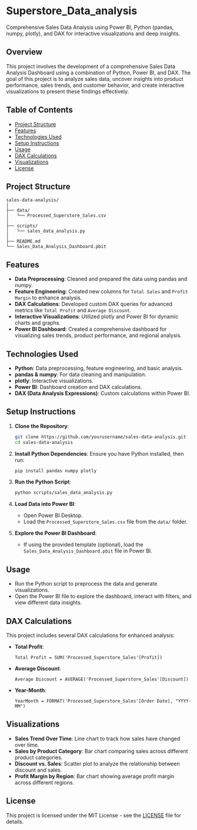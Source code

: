 # Superstore_Data_analysis
Comprehensive Sales Data Analysis using Power BI, Python (pandas, numpy, plotly), and DAX for interactive visualizations and deep insights.

## Overview

This project involves the development of a comprehensive Sales Data Analysis Dashboard using a combination of Python, Power BI, and DAX. The goal of this project is to analyze sales data, uncover insights into product performance, sales trends, and customer behavior, and create interactive visualizations to present these findings effectively.

## Table of Contents

- [Project Structure](#project-structure)
- [Features](#features)
- [Technologies Used](#technologies-used)
- [Setup Instructions](#setup-instructions)
- [Usage](#usage)
- [DAX Calculations](#dax-calculations)
- [Visualizations](#visualizations)
- [License](#license)

## Project Structure

```
sales-data-analysis/
│
├── data/
│   └── Processed_Superstore_Sales.csv
│
├── scripts/
│   └── sales_data_analysis.py
│
├── README.md
└── Sales_Data_Analysis_Dashboard.pbit
```

## Features

- **Data Preprocessing**: Cleaned and prepared the data using pandas and numpy.
- **Feature Engineering**: Created new columns for `Total Sales` and `Profit Margin` to enhance analysis.
- **DAX Calculations**: Developed custom DAX queries for advanced metrics like `Total Profit` and `Average Discount`.
- **Interactive Visualizations**: Utilized plotly and Power BI for dynamic charts and graphs.
- **Power BI Dashboard**: Created a comprehensive dashboard for visualizing sales trends, product performance, and regional analysis.

## Technologies Used

- **Python**: Data preprocessing, feature engineering, and basic analysis.
- **pandas & numpy**: For data cleaning and manipulation.
- **plotly**: Interactive visualizations.
- **Power BI**: Dashboard creation and DAX calculations.
- **DAX (Data Analysis Expressions)**: Custom calculations within Power BI.

## Setup Instructions

1. **Clone the Repository**:
   ```bash
   git clone https://github.com/yourusername/sales-data-analysis.git
   cd sales-data-analysis
   ```

2. **Install Python Dependencies**:
   Ensure you have Python installed, then run:
   ```bash
   pip install pandas numpy plotly
   ```

3. **Run the Python Script**:
   ```bash
   python scripts/sales_data_analysis.py
   ```

4. **Load Data into Power BI**:
   - Open Power BI Desktop.
   - Load the `Processed_Superstore_Sales.csv` file from the `data/` folder.

5. **Explore the Power BI Dashboard**:
   - If using the provided template (optional), load the `Sales_Data_Analysis_Dashboard.pbit` file in Power BI.

## Usage

- Run the Python script to preprocess the data and generate visualizations.
- Open the Power BI file to explore the dashboard, interact with filters, and view different data insights.

## DAX Calculations

This project includes several DAX calculations for enhanced analysis:

- **Total Profit**:
  ```DAX
  Total Profit = SUM('Processed_Superstore_Sales'[Profit])
  ```
- **Average Discount**:
  ```DAX
  Average Discount = AVERAGE('Processed_Superstore_Sales'[Discount])
  ```
- **Year-Month**:
  ```DAX
  YearMonth = FORMAT('Processed_Superstore_Sales'[Order Date], "YYYY-MM")
  ```

## Visualizations

- **Sales Trend Over Time**: Line chart to track how sales have changed over time.
- **Sales by Product Category**: Bar chart comparing sales across different product categories.
- **Discount vs. Sales**: Scatter plot to analyze the relationship between discount and sales.
- **Profit Margin by Region**: Bar chart showing average profit margin across different regions.

## License

This project is licensed under the MIT License - see the [LICENSE](LICENSE) file for details.
